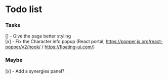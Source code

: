 # Todo list

### Tasks

[] - Give the page better styling <br /> [x] - Fix the Character info popup (React portal, https://popper.js.org/react-popper/v2/hook/ / https://floating-ui.com/)

### Maybe

[x] - Add a synergies panel?
